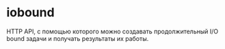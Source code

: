 # iobound
HTTP API, с помощью которого можно создавать продолжительный I/O bound задачи и получать результаты их работы.
